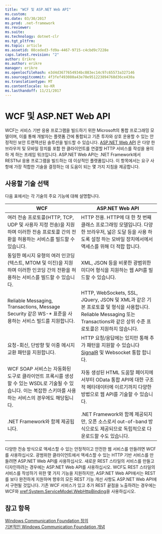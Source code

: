 ```yaml
---
title: "WCF 및 ASP.NET Web API"
ms.custom: 
ms.date: 03/30/2017
ms.prod: .net-framework
ms.reviewer: 
ms.suite: 
ms.technology: dotnet-clr
ms.tgt_pltfrm: 
ms.topic: article
ms.assetid: 08ceded3-fd9a-4467-9715-c4cbd9c7228e
caps.latest.revision: "2"
author: Erikre
ms.author: erikre
manager: erikre
ms.openlocfilehash: e3d4d3677654934bc083ec14c97c65573a327146
ms.sourcegitcommit: 4f3fef493080a43e70e951223894768d36ce430a
ms.translationtype: MT
ms.contentlocale: ko-KR
ms.lasthandoff: 11/21/2017
---
```

# <a name="wcf-and-aspnet-web-api"></a>WCF 및 ASP.NET Web API
WCF는 서비스 기반 응용 프로그램을 빌드하기 위한 Microsoft의 통합 프로그래밍 모델이며, 이를 통해 개발자는 플랫폼 간에 통합되고 기존 투자와 상호 운용할 수 있는 안정적인 보안 트랜잭션된 솔루션을 빌드할 수 있습니다. [ASP.NET Web API](http://www.asp.net/web-api) 은 다양 한 브라우저 및 모바일 장치를 포함 한 클라이언트를 연결할 HTTP 서비스를 작성을 용이 하 게 하는 프레임 워크입니다. ASP.NET Web API는 .NET Framework에서 RESTful 응용 프로그램을 빌드하는 데 이상적인 플랫폼입니다. 이 항목에서는 요구 사항에 가장 적합한 기술을 결정하는 데 도움이 되는 몇 가지 지침을 제공합니다.  
  
## <a name="choosing-which-technology-to-use"></a>사용할 기술 선택  
 다음 표에서는 각 기술의 주요 기능에 대해 설명합니다.  
  
|WCF|ASP.NET Web API|  
|---------|---------------------|  
|여러 전송 프로토콜(HTTP, TCP, UDP 및 사용자 지정 전송)을 지원하며 이러한 전송 프로토콜 간의 전환을 허용하는 서비스를 빌드할 수 있습니다.|HTTP 전용. HTTP에 대 한 첫 번째 클래스 프로그래밍 모델입니다. 다양 한 브라우저, 넓은 도달 등을 사용 하도록 설정 하는 모바일 장치에서에서 액세스를 위해 더 적합 합니다.|  
|동일한 메시지 유형의 여러 인코딩(텍스트, MTOM 및 이진)을 지원하며 이러한 인코딩 간의 전환을 허용하는 서비스를 빌드할 수 있습니다.|XML, JSON 등을 비롯한 광범위한 미디어 형식을 지원하는 웹 API를 빌드할 수 있습니다.|  
|Reliable Messaging, Transactions, Message Security 같은 WS-* 표준을 사용하는 서비스 빌드를 지원합니다.|HTTP, WebSockets, SSL, JQuery, JSON 및 XML과 같은 기본 프로토콜 및 형식을 사용합니다. Reliable Messaging 또는 Transactions와 같은 상위 수준 프로토콜은 지원하지 않습니다.|  
|요청-회신, 단방향 및 이중 메시지 교환 패턴을 지원합니다.|HTTP 요청/응답에는 있지만 통해 추가 패턴을 지원할 수 있습니다 [SignalR](https://github.com/SignalR/SignalR) 및 Websocket 통합 합니다.|  
|WCF SOAP 서비스는 자동화된 도구로 클라이언트 프록시를 생성할 수 있는 WSDL로 기술될 수 있습니다. 이는 복잡한 스키마를 사용하는 서비스의 경우에도 해당됩니다.|자동 생성된 HTML 도움말 페이지에서부터 OData 통합 API에 대한 구조적 메타데이터에 이르기까지 다양한 방법으로 웹 API를 기술할 수 있습니다.|  
|.NET Framework와 함께 제공됩니다.|.NET Framework와 함께 제공되지만, 오픈 소스로서 out-of-band 방식으로도 제공되므로 독립적으로 다운로드할 수도 있습니다.|  
  
 다양한 전송 방식으로 액세스할 수 있는 안정적이고 안전한 웹 서비스를 만들려면 WCF를 사용하십시오. 광범위한 클라이언트에서 액세스할 수 있는 HTTP 기반 서비스를 만들려면 ASP.NET Web API를 사용하십시오. 새로운 REST 스타일의 서비스를 만들고 디자인하려는 경우에는 ASP.NET Web API를 사용하십시오. WCF도 REST 스타일의 서비스를 작성하기 위한 몇 가지 기능을 지원하지만, ASP.NET Web API에서는 REST를 보다 완전하게 지원하며 향후의 모든 REST 기능 개선 사항도 ASP.NET Web API에서 구현될 것입니다. 기존 WCF 서비스가 있고 추가 REST 끝점을 노출하려는 경우에는 WCF와 <xref:System.ServiceModel.WebHttpBinding>을 사용하십시오.  
  
## <a name="see-also"></a>참고 항목  
 [Windows Communication Foundation 정의](../../../docs/framework/wcf/whats-wcf.md)  
 [기본적인 Windows Communication Foundation 개념](../../../docs/framework/wcf/fundamental-concepts.md)  
